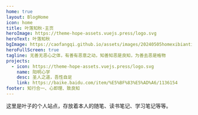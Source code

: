 ```yaml
---
home: true
layout: BlogHome
icon: home
title: 叶落知秋-主页
heroImage: https://theme-hope-assets.vuejs.press/logo.svg
heroText: 叶落知秋
bgImage: https://caofangqi.github.io/assets/images/20240505homexibiantianye.jpg
heroFullScreen: true
tagline: 无善无恶心之体，有善有恶意之动，知善知恶是良知，为善去恶是格物
projects:
  - icon: https://theme-hope-assets.vuejs.press/logo.svg
    name: 阳明心学
    desc: 圣人之道，吾性自足
    link: https://baike.baidu.com/item/%E5%BF%83%E5%AD%A6/1136154
footer: 知行合一、心即理、致良知
---
```


这里是叶子的个人站点，存放着本人的随笔、读书笔记、学习笔记等等。

